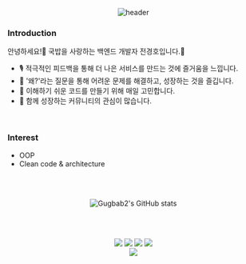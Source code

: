 <div align="center">

![header](https://capsule-render.vercel.app/api?type=waving&color=gradient&height=250&section=header&text=Gugbab2's%20GitHub%20&fontSize=90)

</div>
	
### Introduction
안녕하세요!🙌 국밥을 사랑하는 백엔드 개발자 전경호입니다.🍚
- 🎙 적극적인 피드백을 통해 더 나은 서비스를 만드는 것에 즐거움을 느낍니다.
- 🌱 '왜?'라는 질문을 통해 어려운 문제를 해결하고, 성장하는 것을 즐깁니다.
- 🤔 이해하기 쉬운 코드를 만들기 위해 매일 고민합니다.
- 👯 함께 성장하는 커뮤니티의 관심이 많습니다.

<br/>

### Interest
- OOP
- Clean code & architecture

<br/><br/>

<div align="center">
    
![Gugbab2's GitHub stats](https://github-readme-stats.vercel.app/api?username=gugbab2&show_icons=true&theme=radical)
    
</div>

<br/><br/>

<div align="center">
<a href="https://gdg.community.dev/gdg-cloud-busan-meetup/" target="_blank"><img src="https://img.shields.io/badge/Community-white?logo=google"/></a>
<a href="https://gugbab2.tistory.com/" target="_blank"><img src="https://img.shields.io/badge/Tech_Blog-gray?logo=tistory"/></a>
<a href="https://gugbab2.tistory.com/" target="_blank"><img src="https://img.shields.io/badge/Tech_Blog-gray?logo=git"/></a>
<a href="mailto:jkhoo1997@gmail.com" target="_blank"><img src="https://img.shields.io/badge/Gmail-white?logo=Gmail"/></a>
</div>
<div align="center">
	<a href="https://hits.seeyoufarm.com">
		<img src="https://hits.seeyoufarm.com/api/count/incr/badge.svg?url=https%3A%2F%2Fgithub.com%2Fgugbab2%2Fhit-counter&count_bg=%2379C83D&title_bg=%23555555&icon=&icon_color=%23E7E7E7&title=hits&edge_flat=false"/>
	</a>
</div>



